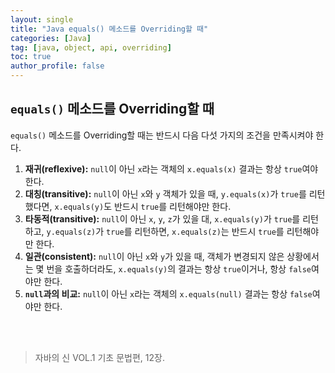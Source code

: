 ```yaml
---
layout: single
title: "Java equals() 메소드를 Overriding할 때"
categories: [Java]
tag: [java, object, api, overriding]
toc: true
author_profile: false
---
```


## `equals()` 메소드를 Overriding할 때
`equals()` 메소드를 Overriding할 때는 반드시 다음 다섯 가지의 조건을 만족시켜야 한다.

1. **재귀(reflexive):** `null`이 아닌 `x`라는 객체의 `x.equals(x)` 결과는 항상 `true`여야 한다.
2. **대칭(transitive):** `null`이 아닌 `x`와 `y` 객체가 있을 때, `y.equals(x)`가 `true`를 리턴했다면, `x.equals(y)`도 반드시 `true`를 리턴해야만 한다.
3. **타동적(transitive):** `null`이 아닌 `x`, `y`, `z`가 있을 대, `x.equals(y)`가 `true`를 리턴하고, `y.equals(z)`가 `true`를 리턴하면, `x.equals(z)`는 반드시 `true`를 리턴해야만 한다.
4. **일관(consistent):** `null`이 아닌 `x`와 `y`가 있을 때, 객체가 변경되지 않은 상황에서는 몇 번을 호출하더라도, `x.equals(y)`의 결과는 항상 `true`이거나, 항상 `false`여야만 한다.
5. **`null`과의 비교:** `null`이 아닌 `x`라는 객체의 `x.equals(null)` 결과는 항상 `false`여야만 한다.
   

<br><br>

> 자바의 신 VOL.1 기초 문법편, 12장.